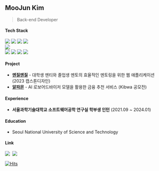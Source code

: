 ## MooJun Kim
> Back-end Developer

#### Tech Stack
<img src="https://img.shields.io/badge/Java-007396?style=flat-square&logo=Java&logoColor=white"> <img src="https://img.shields.io/badge/Spring Boot-6DB33F?style=flat-sqaure&logo=Spring Boot&logoColor=white"> <img src="https://img.shields.io/badge/MySQL-4479A1?style=flat-sqaure&logo=MySQL&logoColor=white"> <img src="https://img.shields.io/badge/MongoDB-47A248?style=flat-sqaure&logo=MongoDB&logoColor=white">
<br>
<img src="https://img.shields.io/badge/AWS-232F3E?style=flat-square&logo=AmazonAWS&logoColor=white">
<br>
<img src="https://img.shields.io/badge/Git-F05032?style=flat-sqaure&logo=Git&logoColor=white"> <img src="https://img.shields.io/badge/Github-181717?style=flat-sqaure&logo=Github&logoColor=white"> <img src="https://img.shields.io/badge/Github Actions-2088FF?style=flat-sqaure&logo=Github Actions&logoColor=white"> <img src="https://img.shields.io/badge/Docker-2496ED?style=flat-sqaure&logo=Docker&logoColor=white">
<br>

#### Project
<ul>
  <li><a href="https://github.com/Menjil-Menjil/Menjil-BE"><b>멘질멘질</b></a> - 대학생 멘티와 졸업생 멘토의 효율적인 멘토링을 위한 웹 애플리케이션 (2023 캡스톤디자인)</li>
  <li><a href="https://github.com/Alpha-mon/Server-RoboAdvisor"><b>알파몬</b></a> - AI 로보어드바이저 모델을 활용한 금융 추천 서비스 (Kibwa 공모전) </li>
</ul>

#### Experience
<ul>
  <li><b>서울과학기술대학교 소프트웨어공학 연구실 학부생 인턴</b> (2021.09 ~ 2024.01)</li>
</ul>

#### Education
* Seoul National University of Science and Technology



#### Link
<a href="https://mjkim.tistory.com"><img src="https://img.shields.io/badge/Tech Blog-000000?style=flat-square&logo=Tistory&logoColor=white&link=https://mjkim.tistory.com"/></a>&nbsp;
<a href="mailto:mgim32137@gmail.com"><img src="https://img.shields.io/badge/mgim32137@gmail.com-d14836?style=flat-square&logo=Gmail&logoColor=white&link=mailto:mgim32137@gmail.com"/></a>



[![Hits](https://hits.seeyoufarm.com/api/count/incr/badge.svg?url=https%3A%2F%2Fgithub.com%2FMoojun&count_bg=%2379C83D&title_bg=%23555555&icon=&icon_color=%23E7E7E7&title=hits&edge_flat=false)](https://hits.seeyoufarm.com) 
<!--


[![Top Langs](https://github-readme-stats-git-masterrstaa-rickstaa.vercel.app/api/top-langs/?username=megymj)](https://github.com/megymj/megymj) 
[![Moojun's github stats](https://github-readme-stats-git-masterrstaa-rickstaa.vercel.app/api?username=megymj&&show_icons=true)](https://github.com/megymj/megymj)

**Moojun/Moojun** is a ✨ _special_ ✨ repository because its `README.md` (this file) appears on your GitHub profile.

Here are some ideas to get you started:

- 🔭 I’m currently working on ...
- 🌱 I’m currently learning ...
- 👯 I’m looking to collaborate on ...
- 🤔 I’m looking for help with ...
- 💬 Ask me about ...
- 📫 How to reach me: ...
- 😄 Pronouns: ...
- ⚡ Fun fact: ...
-->
